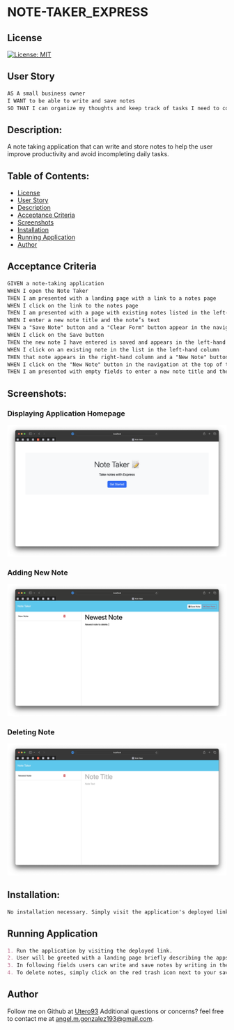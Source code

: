 # NOTE-TAKER_EXPRESS

## License

[![License: MIT](https://img.shields.io/badge/License-MIT-yellow.svg)](https://opensource.org/licenses/MIT)

## User Story
```md
AS A small business owner
I WANT to be able to write and save notes
SO THAT I can organize my thoughts and keep track of tasks I need to complete
```

## Description:
A note taking application that can write and store notes to help the user improve productivity and avoid incompleting daily tasks.

## Table of Contents:

- [License](#License)
- [User Story](#User-Story)
- [Description](#Description)
- [Acceptance Criteria](#Acceptance-Criteria)
- [Screenshots](#Screenshots)
- [Installation](#Installation)
- [Running Application](#running-application)
- [Author](#Author)



## Acceptance Criteria
```md
GIVEN a note-taking application
WHEN I open the Note Taker
THEN I am presented with a landing page with a link to a notes page
WHEN I click on the link to the notes page
THEN I am presented with a page with existing notes listed in the left-hand column, plus empty fields to enter a new note title and the note’s text in the right-hand column
WHEN I enter a new note title and the note’s text
THEN a "Save Note" button and a "Clear Form" button appear in the navigation at the top of the page
WHEN I click on the Save button
THEN the new note I have entered is saved and appears in the left-hand column with the other existing notes and the buttons in the navigation disappear
WHEN I click on an existing note in the list in the left-hand column
THEN that note appears in the right-hand column and a "New Note" button appears in the navigation
WHEN I click on the "New Note" button in the navigation at the top of the page
THEN I am presented with empty fields to enter a new note title and the note’s text in the right-hand column and the button disappears
```

## Screenshots:

### Displaying Application Homepage
![EXPRESS 1](./public/assets/media/Home-Page_EXP.png)
### Adding New Note 
![EXPRESS 2](./public/assets/media/Adding-New-Note.png)
### Deleting Note
![EXPRESS 3](./public/assets/media/Delete-Note.png)



## Installation:
```md
No installation necessary. Simply visit the application's deployed link [here] (https://notetaker-exp-58897a6da757.herokuapp.com/)
```

## Running Application
```md
1. Run the application by visiting the deployed link.
2. User will be greeted with a landing page briefly describing the apps functionality.  User click "Start".
3. In following fields users can write and save notes by writing in the "Note Title" and "Note Text" fields, then pressing "save".
4. To delete notes, simply click on the red trash icon next to your saved notes. 
```

## Author

Follow me on Github at [Utero93](https://github.com/Utero93) Additional questions or concerns? feel free to contact me at angel.m.gonzalez193@gmail.com. 